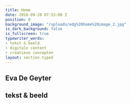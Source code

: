 ```yaml
---
title: Home
date: 2016-09-20 07:53:00 Z
position: 0
background_image: "/uploads/edg%20home%20image_2.jpg"
is_dark_background: false
is_fullscreen: true
typewriter_words:
- tekst & beeld
- digitale content
- creatieve concepten
layout: section.typed
---
```


## Eva De Geyter

## <span id="typed">tekst & beeld</span>